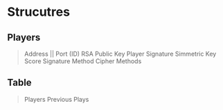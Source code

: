 # Strucutres 
## Players
> Address || Port (ID)
> RSA Public Key
> Player Signature
> Simmetric Key
> Score
> Signature Method
> Cipher Methods

## Table
> Players
> Previous Plays
